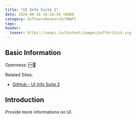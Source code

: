 ```yaml
---
title: "UI Info Suite 2"
date: 2024-06-18 16:18:34 +0800
category: SoftwareResearch/SMAPI
tags:
header:
  teaser: https://smapi.io/Content/images/pufferchick.svg
---
```


## Basic Information

Openness: 🆓📖

Related Sites:

* [GitHub - UI Info Suite 2](https://github.com/Annosz/UIInfoSuite2)

## Introduction

Provide more informations on UI.
